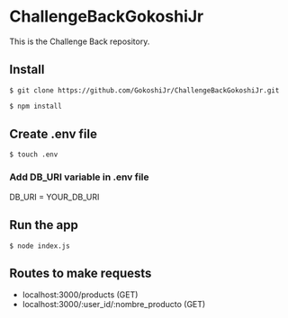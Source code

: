 # ChallengeBackGokoshiJr

This is the Challenge Back repository.

## Install

```git
$ git clone https://github.com/GokoshiJr/ChallengeBackGokoshiJr.git
```
```bash
$ npm install
```

## Create .env file
```
$ touch .env
```
### Add DB_URI variable in .env file
DB_URI = YOUR_DB_URI

## Run the app
```
$ node index.js
```
## Routes to make requests
- localhost:3000/products (GET)
- localhost:3000/:user_id/:nombre_producto (GET)
